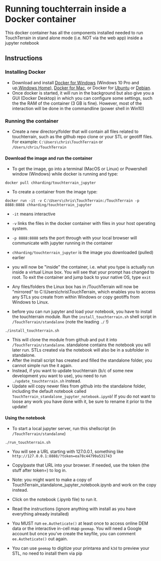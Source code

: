 # Running touchterrain inside a Docker container

This docker container has all the components installed needed to run TouchTerrain in stand alone mode (i.e. NOT via the web app) inside a jupyter notebook

## Instructions

### Installing Docker
- Download and install [Docker for Windows](https://www.docker.com/docker-windows) (Windows 10 Pro and up,[Windows Home](https://docs.docker.com/docker-for-windows/install-windows-home/)), [Docker for Mac](https://www.docker.com/docker-mac), or Docker for [Ubuntu](https://www.docker.com/docker-ubuntu) or [Debian](https://www.docker.com/docker-debian).
- Once docker is started, it will run in the background but also give you a GUI (Docker Desktop) in which you can configure some settings, such the the RAM of the container (3 GB is fine). However, most of the interaction will be done in the commandline (power shell in Win10)

### Running the container
- Create a new directory/folder that will contain all files related to touchterrain, such as the github repo clone or your STL or geotiff files. For example: `C:\Users\chris\TouchTerrain` or `/Users/chris/TouchTerrain`

#### Download the image and run the container
- To get the image, go into a terminal (MacOS or Linux) or Powershell window (Windows) while docker is running and type:
```console
docker pull chharding/touchterrain_jupyter
```
- To create a container from the image type:

```console
docker run -it -v C:\Users\chris\TouchTerrain:/TouchTerrain -p 8888:8888 chharding/touchterrain_jupyter
```

- `-it` means interactive
- `-v`  links the files in the docker container with files in your host operating system.
- `-p 8888:8888` sets the port through with your local browser will communicate with jupyter running in the container
- `chharding/touchterrain_jupyter` is the image you downloaded (pulled) earlier


- you will now be "inside" the container, i.e. what you type is actually run inside a virtual Linux box. You will see that your prompt has changed to root. To exit the container and jump back to your native OS, type `exit`
- Any files/folders the Linux box has in /TouchTerrain will now be "mirrored" to C:\Users\chris\TouchTerrain, which enables you to access any STLs you create from within Windows or copy geotiffs from Windows to Linux.

- before you can run jupyter and load your notebook, you have to install the touchterrain module. Run the `install_touchterrain.sh` shell script in `/TouchTerrain/standalone` (note the leading `./` !)


```console
./install_touchterrain.sh
```

- This will clone the module from github and put it into `/TouchTerrain/standalone`. standalone contains the notebook you will later run. STLs created via the notebook will also be in a subfolder in standalone.  
- After the install script has created and filled the standalone folder, you cannot simple run the it again. 
- Instead, if you want to update touchterrain (b/c of some new development you want to use), you need to run `./update_touchterrain.sh` instead. 
- Update will copy newer files from github into the standalone folder, including the default notebook called `TouchTerrain_standalone_jupyter_notebook.ipynb`! If you do not want to loose any work you have done with it,  be sure to rename it prior to the update!

#### Using the notebook
- To start a local jupyter server, run this shellscript (in `/TouchTerrain/standalone`)

```console
./run_touchterrain.sh
```

- You will see a URL starting with 127.0.0.1, something like `http://127.0.0.1:8888/?token=ea78c44799a531743`
- Copy/paste that URL into your browser. If needed, use the token (the stuff after token=) to log in.
- Note: you might want to make a copy of TouchTerrain_standalone_jupyter_notebook.ipynb and work on the copy instead.


- Click on the notebook (.ipynb file) to run it. 
- Read the instructions (ignore anything with install as you have everything already installed)
- You MUST run `ee.Autheticate()` at least once to access online DEM data or the interactive in-cell map `geemap`. You will need a Google account but once you've create the keyfile, you can comment `ee.Autheticate()` out again.

- You can use `geemap` to digitize your printarea and  `k3d` to preview your STL, no need to install them via pip
